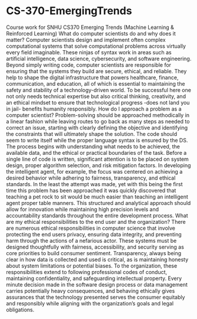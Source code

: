 # CS-370-EmergingTrends
Course work for SNHU CS370 Emerging Trends (Machine Learning &amp; Reinforced Learning)
What do computer scientists do and why does it matter?
Computer scientists design and implement often complex computational systems that solve computational problems across virtually every field imaginable. These ninjas of syntax work in areas such as artificial intelligence, data science, cybersecurity, and software engineering. Beyond simply writing code, computer scientists are responsible for ensuring that the systems they build are secure, ethical, and reliable. They help to shape the digital infrastructure that powers healthcare, finance, communication, and education, all of which is essential to maintaining the safety and stability of a technology-driven world. To be successful here one not only needs technical expertise but also critical thinking, creativity, and an ethical mindset to ensure that technological progress -does not land you in jail- benefits humanity responsibly.
How do I approach a problem as a computer scientist?
Problem-solving should be approached methodically in a linear fashion while leaving routes to go back as many steps as needed to correct an issue, starting with clearly defining the objective and identifying the constraints that will ultimately shape the solution. The code should seem to write itself while the proper language syntax is ensured by the DS. The process begins with understanding what needs to be achieved, the available data, and the ethical or practical boundaries of the task. Before a single line of code is written, significant attention is to be placed on system design, proper algorithm selection, and risk mitigation factors. In developing the intelligent agent, for example, the focus was centered on achieving a desired behavior while adhering to fairness, transparency, and ethical standards. In the least the attempt was made, yet with this being the first time this problem has been approached it was quickly discovered that teaching a pet rock to sit would be much easier than teaching an intelligent agent proper table manners. This structured and analytical approach should allow for innovation while maintaining high precision levels and accountability standards throughout the entire development process.
What are my ethical responsibilities to the end user and the organization?
There are numerous ethical responsibilities in computer science that involve protecting the end users privacy, ensuring data integrity, and preventing harm through the actions of a nefarious actor. These systems must be designed thoughtfully with fairness, accessibility, and security serving as core priorities to build consumer sentiment. Transparency, always being clear in how data is collected and used is critical, as is maintaining honesty about system limitations or potential biases. To the organization, these responsibilities extend to following professional codes of conduct, maintaining confidentiality, and safeguarding intellectual property. Every minute decision made in the software design process or data management carries potentially heavy consequences, and behaving ethically gives assurances that the technology presented serves the consumer equitably and responsibly while aligning with the organization’s goals and legal obligations.

